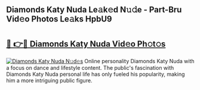 ## Diamonds Katy Nuda Le𝚊k𝚎d N𝚞𝚍e - Part-Bru Vid𝚎o Photos Le𝚊ks HpbU9

# <h2><a href="http://fbe8cl.evod.top/?m=Diamonds+Katy+Nuda">🔗 👉🔴 Diamonds Katy Nuda Vid𝚎o Ph𝚘t𝚘s</a></h2>

[![Diamonds Katy Nuda N𝚞d𝚎s](https://i.imgur.com/8V9OHl7.gif)](http://fbe8cl.evod.top/?m=Diamonds+Katy+Nuda)
Online personality Diamonds Katy Nuda with a focus on dance and lifestyle content. The public's fascination with Diamonds Katy Nuda personal life has only fueled his popularity, making him a more intriguing public figure. 
